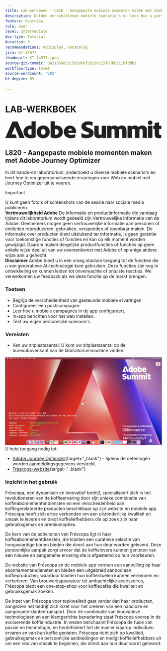 ```yaml
---
title: Lab-werkboek - L820 - Aangepaste mobiele momenten maken met Adobe Journey Optimizer
description: Ontdek verschillende mobiele scenario's en leer hoe u persoonlijke ervaringen voor internet en mobiele apparaten kunt implementeren met Journey Optimizer.
feature: Overview
role: User
level: Intermediate
doc-type: Tutorial
duration: 0
recommendations: noDisplay, noCatalog
jira: KT-14977
thumbnail: KT-14977.jpeg
source-git-commit: 0a31369dc315d1d68f291c0c15f87b0211dfddb1
workflow-type: tm+mt
source-wordcount: '503'
ht-degree: 0%

---
```



# LAB-WERKBOEK

![Adobe Summit - alternatieve tekst](/help/summit/l820-lab-workbook/assets/adobe-summit.png "Adobe Summit")

## L820 - Aangepaste mobiele momenten maken met Adobe Journey Optimizer

In dit hands-on laboratorium, onderzoekt u diverse mobiele scenario&#39;s en leert hoe te om gepersonaliseerde ervaringen voor Web en mobiel met Journey Optimizer uit te voeren.


>[!IMPORTANT]
>
>U kunt geen foto&#39;s of screenshots van de sessie naar sociale media publiceren.
><br>
>**Vertrouwelijkheid Adobe**
>De informatie en productinformatie die vandaag tijdens dit laboratorium wordt gedeeld zijn Vertrouwelijke Informatie van de Adobe.
>Deelnemers mogen geen vertrouwelijke informatie aan personen of entiteiten reproduceren, gebruiken, verspreiden of openbaar maken.
>De informatie over producten dient uitsluitend ter informatie, is geen garantie voor toekomstige functies of functies en kan op elk moment worden gewijzigd. Daarom maken dergelijke productfuncties of functies op geen enkele wijze deel uit van uw overeenkomst met Adobe of op enige andere wijze aan u gehecht.
><br>
>**Disclaimer**
>Adobe biedt u in een vroeg stadium toegang tot de functies die u van generatieve AI-technologie kunt gebruiken. Deze functies zijn nog in ontwikkeling en kunnen leiden tot onverwachte of onjuiste reacties. We verwelkomen uw feedback als we deze functie op de markt brengen.


### Toetsen

* Begrijp de verscheidenheid van gesteunde mobiele ervaringen.
* Configureer een pushcampagne.
* Leer hoe u mobiele campagnes in de app configureert.
* In-app berichten voor het web instellen.
* Test uw eigen persoonlijke scenario&#39;s.

### Vereisten

* Ken uw zitplaatsaantal: U kunt uw zitplaatsaantal op de bureaubovenkant van de laboratoriummachine vinden:

![Zitplaatsnummer](/help/summit/l820-lab-workbook/assets/locate-seat-number.png)
U hebt toegang nodig tot:

* [Adobe Journey Optimizer](https://experience.adobe.com/#/@techmarketingdemos/sname:summit-ajo-lab/journey-optimizer/home){target="_blank"}  - tijdens de oefeningen worden aanmeldingsgegevens verstrekt.
* [Fréscopa-website](https://dsn.adobe.com/p/adobe-summit-2024?token=eyJhbGciOiJIUzI1NiIsInR5cCI6IkpXVCJ9.eyJpZCI6ImFub255bW91cyIsImVtYWlsIjoiYW5vbnltb3VzQGFkb2JlLmNvbSIsImlzc3VlciI6InNoYXJlZC1saW5rIiwiYXJnb24iOnsiYWNjZXNzIjoicmVhZC1wcm9qZWN0IiwicHJvamVjdElkIjoiYWRvYmUtc3VtbWl0LTIwMjQifSwiaWF0IjoxNzEwNTI0MTIwLCJleHAiOjE3MTIzMzg1MjB9.q2uGVst6HjJw8SCWl-3pViNzepkdGnNCvGqZnbbkTsY){target="_blank"}


### Inzicht in het gebruik

Fréscopa, een dynamisch en innovatief bedrijf, specialiseert zich in het revolutioneren van de koffieervaring door zijn unieke combinatie van koffieabonnementendiensten en een verscheidenheid aan koffiegerelateerde producten beschikbaar op zijn website en mobiele app. Fréscopa heeft zich ertoe verbonden om een uitzonderlijke kwaliteit en smaak te leveren en biedt koffieliefhebbers die op zoek zijn naar gebruiksgemak en premiumopties.

De kern van de activiteiten van Fréscopa ligt in haar koffieabonnementdiensten, die klanten een curatieve selectie van hoogwaardige bonen bieden die direct aan hun deur worden geleverd. Deze persoonlijke aanpak zorgt ervoor dat de koffielovers kunnen genieten van een nieuwe en aangename ervaring die is afgestemd op hun voorkeuren.

De website van Fréscopa en de mobiele app vormen een aanvulling op haar abonnementendiensten en bieden een uitgebreid aanbod aan koffieproducten, waardoor klanten hun koffierituelen kunnen verkennen en verbeteren. Van brouwerijapparatuur tot ambachtelijke accessoires, Fréscopa biedt een one-stop-shop voor koffiecafés die kwaliteit en gebruiksgemak zoeken.

De inzet van Fréscopa voor topkwaliteit gaat verder dan haar producten, aangezien het bedrijf zich inzet voor het creëren van een naadloze en aangename klantentransport. Door de combinatie van innovatieve technologieën en een klantgerichte benadering staat Fréscopa voorop in de evoluerende koffieindustrie. In wezen belichaamt Fréscopa de fusie van passie en technologie, en herdefinieert het de manier waarop individuen ervaren en van hun koffie genieten. Fréscopa richt zich op kwaliteit, gebruiksgemak en persoonlijke aanbiedingen en nodigt koffieliefhebbers uit om een reis van smaak te beginnen, die direct aan hun deur wordt geleverd.



